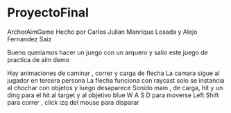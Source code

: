 # ProyectoFinal
 
ArcherAimGame
Hecho por Carlos Julian Manrique Losada y Alejo Fernandez Saiz

Bueno queriamos hacer un juego con un arquero y salio este juego de practica de aim demo

Hay animaciones de caminar , correr y carga de flecha
La camara sigue al jugador en tercera persona 
La flecha funciona con raycast solo se instancia al chochar con objetos y luego desaparece
Sonido main , de carga, hit y un ding para el hit al target y al objetivo blue
W A S D para moverse Left Shift para correr , click izq del mouse para disparar
